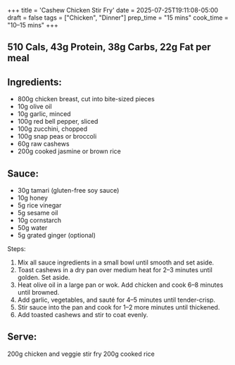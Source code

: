 +++
title = 'Cashew Chicken Stir Fry'
date = 2025-07-25T19:11:08-05:00
draft = false
tags = ["Chicken", "Dinner"]
prep_time = "15 mins"
cook_time = "10–15 mins"
+++


## 510 Cals, 43g Protein, 38g Carbs, 22g Fat per meal

## Ingredients:
- 800g chicken breast, cut into bite-sized pieces
- 10g olive oil
- 10g garlic, minced
- 100g red bell pepper, sliced
- 100g zucchini, chopped
- 100g snap peas or broccoli
- 60g raw cashews
- 200g cooked jasmine or brown rice

## Sauce:
- 30g tamari (gluten-free soy sauce)
- 10g honey
- 5g rice vinegar
- 5g sesame oil
- 10g cornstarch
- 50g water
- 5g grated ginger (optional)

Steps:
1.	Mix all sauce ingredients in a small bowl until smooth and set aside.
2.	Toast cashews in a dry pan over medium heat for 2–3 minutes until golden. Set aside.
3.	Heat olive oil in a large pan or wok. Add chicken and cook 6–8 minutes until browned.
4.	Add garlic, vegetables, and sauté for 4–5 minutes until tender-crisp.
5.	Stir sauce into the pan and cook for 1–2 more minutes until thickened.
6.	Add toasted cashews and stir to coat evenly.


## Serve:
200g chicken and veggie stir fry
200g cooked rice
